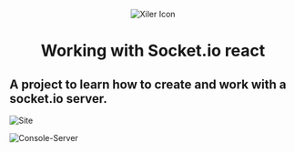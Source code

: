 <p align="center">
  <img src="https://miro.medium.com/max/811/1*tOitxCwTNcS3ESstLylmtg.png" alt="Xiler Icon" >
</p>

<h1 align="center">Working with Socket.io react</h1>

## A project to learn how to create and work with a socket.io server.

![Site](https://brain.is-inside.me/U7VCvrnR.gif)

![Console-Server](https://brain.is-inside.me/fysI9st7.gif)